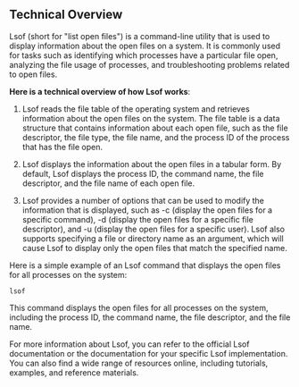 ## Technical Overview

Lsof (short for "list open files") is a command-line utility that is used to display information about the open files on a system. It is commonly used for tasks such as identifying which processes have a particular file open, analyzing the file usage of processes, and troubleshooting problems related to open files.

**Here is a technical overview of how Lsof works**:

1. Lsof reads the file table of the operating system and retrieves information about the open files on the system. The file table is a data structure that contains information about each open file, such as the file descriptor, the file type, the file name, and the process ID of the process that has the file open.

1. Lsof displays the information about the open files in a tabular form. By default, Lsof displays the process ID, the command name, the file descriptor, and the file name of each open file.

1. Lsof provides a number of options that can be used to modify the information that is displayed, such as -c (display the open files for a specific command), -d (display the open files for a specific file descriptor), and -u (display the open files for a specific user). Lsof also supports specifying a file or directory name as an argument, which will cause Lsof to display only the open files that match the specified name.

Here is a simple example of an Lsof command that displays the open files for all processes on the system:

```
lsof
```
This command displays the open files for all processes on the system, including the process ID, the command name, the file descriptor, and the file name.

For more information about Lsof, you can refer to the official Lsof documentation or the documentation for your specific Lsof implementation. You can also find a wide range of resources online, including tutorials, examples, and reference materials.

